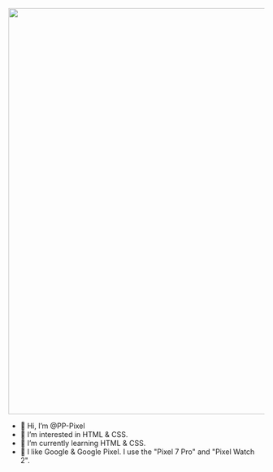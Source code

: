 <a href="https://pp-pixel.github.io/hp/" target="_blank"><img src="https://pp-pixel.github.io/hp/images/SNS1.svg" width="800px"></a>  

  
- 👋 Hi, I’m @PP-Pixel
- 👀 I’m interested in HTML & CSS.
- 🌱 I’m currently learning HTML & CSS.
- 💞️ I like Google & Google Pixel. I use the "Pixel 7 Pro" and "Pixel Watch 2".

<!---
PP-Pixel/PP-Pixel is a ✨ special ✨ repository because its `README.md` (this file) appears on your GitHub profile.
You can click the Preview link to take a look at your changes.
--->
